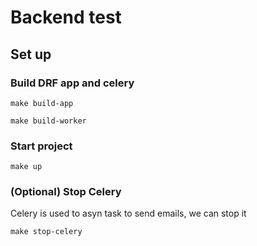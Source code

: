 # Backend test

## Set up
### Build DRF app and celery

`make build-app`

`make build-worker`

### Start project
`make up`

### (Optional) Stop Celery
Celery is used to asyn task to send emails, we can stop it

`make stop-celery`